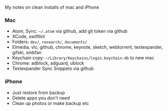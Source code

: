 My notes on clean installs of mac and iPhone<!--more-->

### Mac
- Atom, Sync: `~/.atom` via github, add git token via github
- XCode, swiftlint
- Folders: `dev/`, `research/`, `documents/`
- Elmedia, vlc, github, chrome, keynote, sketch, webtorrent, textexpander, gifski, smbfan
- Keychain copy: `~/Library/Keychains/login.keychain-db` to new mac
- Chrome: adblock, adguard, ublock
- Textexpander Sync Snippets via github

### iPhone
- Just restore from backup
- Delete apps you don't need
- Clean up photos or make backup etc
